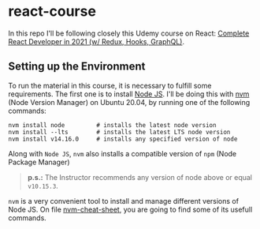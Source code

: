 # react-course
In this repo I'll be following closely this Udemy course on React: [Complete React Developer in 2021 (w/ Redux, Hooks, GraphQL)](https://www.udemy.com/course/complete-react-developer-zero-to-mastery/).


## Setting up the Environment

To run the material in this course, it is necessary to fulfill some requirements. The first one is to install [Node JS](https://nodejs.org/en/). I'll be doing this with [nvm](https://github.com/nvm-sh/nvm) (Node Version Manager) on Ubuntu 20.04, by running one of the following commands:

```shell
nvm install node         # installs the latest node version
nvm install --lts        # installs the latest LTS node version
nvm install v14.16.0     # installs any specified version of node
```

Along with `Node JS`, `nvm` also installs a compatible version of `npm` (Node Package Manager)

> **p.s.:** The Instructor recommends any version of node above or equal `v10.15.3`. 

`nvm` is a very convenient tool to install and manage different versions of Node JS. On file [nvm-cheat-sheet](./nvm-cheat-sheet.md), you are going to find some of its usefull commands.